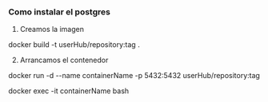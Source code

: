 
### Como instalar el postgres

1) Creamos la imagen

docker build -t userHub/repository:tag .

2) Arrancamos el contenedor

docker run -d --name containerName -p 5432:5432 userHub/repository:tag

docker exec -it containerName bash
